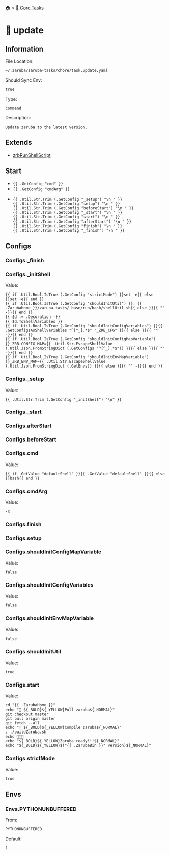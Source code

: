 <!--startTocHeader-->
[🏠](../README.md) > [🥝 Core Tasks](README.md)
# 🔄 update
<!--endTocHeader-->

## Information

File Location:

    ~/.zaruba/zaruba-tasks/chore/task.update.yaml

Should Sync Env:

    true

Type:

    command

Description:

    Update zaruba to the latest version.



## Extends

* [zrbRunShellScript](zrb-run-shell-script.md)


## Start

* `{{ .GetConfig "cmd" }}`
* `{{ .GetConfig "cmdArg" }}`
*
    ```
    {{ .Util.Str.Trim (.GetConfig "_setup") "\n " }}
    {{ .Util.Str.Trim (.GetConfig "setup") "\n " }}
    {{ .Util.Str.Trim (.GetConfig "beforeStart") "\n " }}
    {{ .Util.Str.Trim (.GetConfig "_start") "\n " }}
    {{ .Util.Str.Trim (.GetConfig "start") "\n " }}
    {{ .Util.Str.Trim (.GetConfig "afterStart") "\n " }}
    {{ .Util.Str.Trim (.GetConfig "finish") "\n " }}
    {{ .Util.Str.Trim (.GetConfig "_finish") "\n " }}

    ```


## Configs


### Configs._finish


### Configs._initShell

Value:

    {{ if .Util.Bool.IsTrue (.GetConfig "strictMode") }}set -e{{ else }}set +e{{ end }}
    {{ if .Util.Bool.IsTrue (.GetConfig "shouldInitUtil") }}. {{ .ZarubaHome }}/zaruba-tasks/_base/run/bash/shellUtil.sh{{ else }}{{ "" -}}{{ end }}
    {{ $d := .Decoration -}}
    {{ $d.ToShellVariables }}
    {{ if .Util.Bool.IsTrue (.GetConfig "shouldInitConfigVariables") }}{{ .GetConfigsAsShellVariables "^[^_].*$" "_ZRB_CFG" }}{{ else }}{{ "" -}}{{ end }}
    {{ if .Util.Bool.IsTrue (.GetConfig "shouldInitConfigMapVariable") }}_ZRB_CONFIG_MAP={{ .Util.Str.EscapeShellValue (.Util.Json.FromStringDict (.GetConfigs "^[^_].*$")) }}{{ else }}{{ "" -}}{{ end }}
    {{ if .Util.Bool.IsTrue (.GetConfig "shouldInitEnvMapVariable") }}_ZRB_ENV_MAP={{ .Util.Str.EscapeShellValue (.Util.Json.FromStringDict (.GetEnvs)) }}{{ else }}{{ "" -}}{{ end }}



### Configs._setup

Value:

    {{ .Util.Str.Trim (.GetConfig "_initShell") "\n" }}


### Configs._start


### Configs.afterStart


### Configs.beforeStart


### Configs.cmd

Value:

    {{ if .GetValue "defaultShell" }}{{ .GetValue "defaultShell" }}{{ else }}bash{{ end }}


### Configs.cmdArg

Value:

    -c


### Configs.finish


### Configs.setup


### Configs.shouldInitConfigMapVariable

Value:

    false


### Configs.shouldInitConfigVariables

Value:

    false


### Configs.shouldInitEnvMapVariable

Value:

    false


### Configs.shouldInitUtil

Value:

    true


### Configs.start

Value:

    cd "{{ .ZarubaHome }}"
    echo "🔽 ${_BOLD}${_YELLOW}Pull zaruba${_NORMAL}"
    git checkout master
    git pull origin master
    git fetch --all
    echo "🚧 ${_BOLD}${_YELLOW}Compile zaruba${_NORMAL}"
    . ./buildZaruba.sh
    echo 🎉🎉🎉
    echo "${_BOLD}${_YELLOW}Zaruba ready!!!${_NORMAL}"
    echo "${_BOLD}${_YELLOW}$("{{ .ZarubaBin }}" version)${_NORMAL}"


### Configs.strictMode

Value:

    true


## Envs


### Envs.PYTHONUNBUFFERED

From:

    PYTHONUNBUFFERED

Default:

    1
